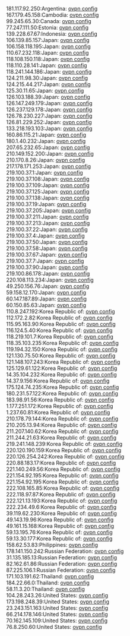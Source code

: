 181.117.92.250:Argentina: [ovpn config](vpn/181_117_92_250.ovpn)  
167.179.45.158:Cambodia: [ovpn config](vpn/167_179_45_158.ovpn)  
99.245.65.30:Canada: [ovpn config](vpn/99_245_65_30.ovpn)  
77.247.111.50:Estonia: [ovpn config](vpn/77_247_111_50.ovpn)  
139.228.67.67:Indonesia: [ovpn config](vpn/139_228_67_67.ovpn)  
106.139.85.157:Japan: [ovpn config](vpn/106_139_85_157.ovpn)  
106.158.118.195:Japan: [ovpn config](vpn/106_158_118_195.ovpn)  
110.67.232.118:Japan: [ovpn config](vpn/110_67_232_118.ovpn)  
118.108.150.118:Japan: [ovpn config](vpn/118_108_150_118.ovpn)  
118.110.28.141:Japan: [ovpn config](vpn/118_110_28_141.ovpn)  
118.241.144.186:Japan: [ovpn config](vpn/118_241_144_186.ovpn)  
124.211.98.30:Japan: [ovpn config](vpn/124_211_98_30.ovpn)  
124.215.44.217:Japan: [ovpn config](vpn/124_215_44_217.ovpn)  
125.30.11.65:Japan: [ovpn config](vpn/125_30_11_65.ovpn)  
126.103.188.39:Japan: [ovpn config](vpn/126_103_188_39.ovpn)  
126.147.249.179:Japan: [ovpn config](vpn/126_147_249_179.ovpn)  
126.237.129.178:Japan: [ovpn config](vpn/126_237_129_178.ovpn)  
126.78.230.227:Japan: [ovpn config](vpn/126_78_230_227.ovpn)  
126.81.229.252:Japan: [ovpn config](vpn/126_81_229_252.ovpn)  
133.218.193.103:Japan: [ovpn config](vpn/133_218_193_103.ovpn)  
160.86.115.21:Japan: [ovpn config](vpn/160_86_115_21.ovpn)  
180.1.40.232:Japan: [ovpn config](vpn/180_1_40_232.ovpn)  
207.65.232.65:Japan: [ovpn config](vpn/207_65_232_65.ovpn)  
210.149.152.200:Japan: [ovpn config](vpn/210_149_152_200.ovpn)  
210.170.8.26:Japan: [ovpn config](vpn/210_170_8_26.ovpn)  
217.178.171.253:Japan: [ovpn config](vpn/217_178_171_253.ovpn)  
219.100.37.1:Japan: [ovpn config](vpn/219_100_37_1.ovpn)  
219.100.37.108:Japan: [ovpn config](vpn/219_100_37_108.ovpn)  
219.100.37.109:Japan: [ovpn config](vpn/219_100_37_109.ovpn)  
219.100.37.125:Japan: [ovpn config](vpn/219_100_37_125.ovpn)  
219.100.37.138:Japan: [ovpn config](vpn/219_100_37_138.ovpn)  
219.100.37.19:Japan: [ovpn config](vpn/219_100_37_19.ovpn)  
219.100.37.205:Japan: [ovpn config](vpn/219_100_37_205.ovpn)  
219.100.37.211:Japan: [ovpn config](vpn/219_100_37_211.ovpn)  
219.100.37.213:Japan: [ovpn config](vpn/219_100_37_213.ovpn)  
219.100.37.22:Japan: [ovpn config](vpn/219_100_37_22.ovpn)  
219.100.37.4:Japan: [ovpn config](vpn/219_100_37_4.ovpn)  
219.100.37.50:Japan: [ovpn config](vpn/219_100_37_50.ovpn)  
219.100.37.58:Japan: [ovpn config](vpn/219_100_37_58.ovpn)  
219.100.37.67:Japan: [ovpn config](vpn/219_100_37_67.ovpn)  
219.100.37.7:Japan: [ovpn config](vpn/219_100_37_7.ovpn)  
219.100.37.90:Japan: [ovpn config](vpn/219_100_37_90.ovpn)  
219.100.86.178:Japan: [ovpn config](vpn/219_100_86_178.ovpn)  
220.108.113.234:Japan: [ovpn config](vpn/220_108_113_234.ovpn)  
49.250.156.76:Japan: [ovpn config](vpn/49_250_156_76.ovpn)  
59.158.12.170:Japan: [ovpn config](vpn/59_158_12_170.ovpn)  
60.147.187.89:Japan: [ovpn config](vpn/60_147_187_89.ovpn)  
60.150.85.63:Japan: [ovpn config](vpn/60_150_85_63.ovpn)  
110.8.247.192:Korea Republic of: [ovpn config](vpn/110_8_247_192.ovpn)  
112.172.2.82:Korea Republic of: [ovpn config](vpn/112_172_2_82.ovpn)  
115.95.163.90:Korea Republic of: [ovpn config](vpn/115_95_163_90.ovpn)  
116.124.5.40:Korea Republic of: [ovpn config](vpn/116_124_5_40.ovpn)  
118.219.101.7:Korea Republic of: [ovpn config](vpn/118_219_101_7.ovpn)  
118.35.103.235:Korea Republic of: [ovpn config](vpn/118_35_103_235.ovpn)  
119.194.32.150:Korea Republic of: [ovpn config](vpn/119_194_32_150.ovpn)  
121.130.75.50:Korea Republic of: [ovpn config](vpn/121_130_75_50.ovpn)  
121.148.107.243:Korea Republic of: [ovpn config](vpn/121_148_107_243.ovpn)  
125.129.61.122:Korea Republic of: [ovpn config](vpn/125_129_61_122.ovpn)  
14.35.104.232:Korea Republic of: [ovpn config](vpn/14_35_104_232.ovpn)  
14.37.9.156:Korea Republic of: [ovpn config](vpn/14_37_9_156.ovpn)  
175.124.74.235:Korea Republic of: [ovpn config](vpn/175_124_74_235.ovpn)  
180.231.57.122:Korea Republic of: [ovpn config](vpn/180_231_57_122.ovpn)  
183.98.91.56:Korea Republic of: [ovpn config](vpn/183_98_91_56.ovpn)  
1.177.251.172:Korea Republic of: [ovpn config](vpn/1_177_251_172.ovpn)  
1.237.60.81:Korea Republic of: [ovpn config](vpn/1_237_60_81.ovpn)  
210.178.79.144:Korea Republic of: [ovpn config](vpn/210_178_79_144.ovpn)  
210.205.13.94:Korea Republic of: [ovpn config](vpn/210_205_13_94.ovpn)  
211.207.140.62:Korea Republic of: [ovpn config](vpn/211_207_140_62.ovpn)  
211.244.21.63:Korea Republic of: [ovpn config](vpn/211_244_21_63.ovpn)  
219.241.148.239:Korea Republic of: [ovpn config](vpn/219_241_148_239.ovpn)  
220.120.190.159:Korea Republic of: [ovpn config](vpn/220_120_190_159.ovpn)  
220.126.254.242:Korea Republic of: [ovpn config](vpn/220_126_254_242.ovpn)  
220.88.183.17:Korea Republic of: [ovpn config](vpn/220_88_183_17.ovpn)  
221.140.249.56:Korea Republic of: [ovpn config](vpn/221_140_249_56.ovpn)  
221.154.92.195:Korea Republic of: [ovpn config](vpn/221_154_92_195.ovpn)  
221.154.92.195:Korea Republic of: [ovpn config](vpn/221_154_92_195.ovpn)  
222.108.165.85:Korea Republic of: [ovpn config](vpn/222_108_165_85.ovpn)  
222.118.97.87:Korea Republic of: [ovpn config](vpn/222_118_97_87.ovpn)  
222.121.13.193:Korea Republic of: [ovpn config](vpn/222_121_13_193.ovpn)  
222.234.49.6:Korea Republic of: [ovpn config](vpn/222_234_49_6.ovpn)  
39.119.62.230:Korea Republic of: [ovpn config](vpn/39_119_62_230.ovpn)  
49.143.19.96:Korea Republic of: [ovpn config](vpn/49_143_19_96.ovpn)  
49.161.15.168:Korea Republic of: [ovpn config](vpn/49_161_15_168.ovpn)  
59.13.195.76:Korea Republic of: [ovpn config](vpn/59_13_195_76.ovpn)  
59.13.30.177:Korea Republic of: [ovpn config](vpn/59_13_30_177.ovpn)  
158.62.53.83:Philippines: [ovpn config](vpn/158_62_53_83.ovpn)  
178.141.150.242:Russian Federation: [ovpn config](vpn/178_141_150_242.ovpn)  
31.135.185.13:Russian Federation: [ovpn config](vpn/31_135_185_13.ovpn)  
82.162.61.86:Russian Federation: [ovpn config](vpn/82_162_61_86.ovpn)  
87.225.106.1:Russian Federation: [ovpn config](vpn/87_225_106_1.ovpn)  
171.103.191.62:Thailand: [ovpn config](vpn/171_103_191_62.ovpn)  
184.22.66.0:Thailand: [ovpn config](vpn/184_22_66_0.ovpn)  
58.11.3.20:Thailand: [ovpn config](vpn/58_11_3_20.ovpn)  
104.28.243.26:United States: [ovpn config](vpn/104_28_243_26.ovpn)  
173.198.248.39:United States: [ovpn config](vpn/173_198_248_39.ovpn)  
23.243.151.163:United States: [ovpn config](vpn/23_243_151_163.ovpn)  
66.214.178.146:United States: [ovpn config](vpn/66_214_178_146.ovpn)  
70.162.145.109:United States: [ovpn config](vpn/70_162_145_109.ovpn)  
76.8.250.60:United States: [ovpn config](vpn/76_8_250_60.ovpn)  

